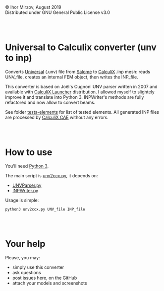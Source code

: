 © Ihor Mirzov, August 2019  
Distributed under GNU General Public License v3.0

<br/><br/>



# Universal to Calculix converter (unv to inp)

Converts [Universal](http://sdrl.uc.edu/sdrl/referenceinfo/universalfileformats/file-format-storehouse/universal-file-datasets-summary) (.unv) file from [Salome](https://www.salome-platform.org/) to [CalculiX](http://dhondt.de/) .inp mesh: reads UNV_file,
creates an internal FEM object, then writes the INP_file.

This converter is based on Joël's Cugnoni UNV parser written in 2007 and available with [CalculiX Launcher](http://www.calculixforwin.com/) distribution. I allowed myself to slightely improve it and translate into Python 3. INPWriter's methods are fully refactored and now allow to convert beams.

See folder [tests-elements](./tests-elements) for list of tested elements. All generated INP files are processed by [CalculiX CAE](https://github.com/imirzov/ccx_cae) without any errors.

<br/><br/>



# How to use

You'll need [Python 3](https://www.python.org/downloads/).

The main script is [unv2ccx.py](unv2ccx.py), it depends on:
- [UNVParser.py](UNVParser.py)
- [INPWriter.py](INPWriter.py)

Usage is simple:

    python3 unv2ccx.py UNV_file INP_file

<br/><br/>



# Your help

Please, you may:

- simply use this converter
- ask questions
- post issues here, on the GitHub
- attach your models and screenshots
